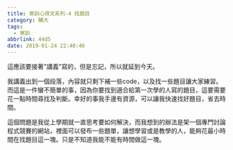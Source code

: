 ```yaml
---
title: 寒訓心得文系列-4 找題目
category: 輔大
tags:
  - 寒訓
abbrlink: 44d5
date: 2019-01-24 22:40:46
---
```

這應該要接著"講義"寫的，但是忘記，所以就延到今天。
<!-- more -->
我講義出到一個段落，內容就只剩下補一些code，以及找一些題目讓大家練習。而這是一件蠻不簡單的事，因為你要找到適合給第一次學的人寫的題目，這要需要花一點時間尋找及判斷。幸好的事我手邊有資源，可以讓我快速找好題目，省去時間。

這個問題是我從上學期就一直思考要如何解決，而我想到的辦法是架一個專門討論程式競賽的網站，裡面可以發布一些題單，讓想學習或是教學的人，能夠花最小時間在找題目這一塊。只是不知道我能不能有時間做這一塊。